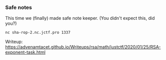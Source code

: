 ### Safe notes

This time we (finally) made safe note keeper. (You didn't expect this, did you?)

```
nc sha-rop-2.nc.jctf.pro 1337
```

Writeup: https://advenamtacet.github.io/Writeups/rsa/math/justctf/2020/01/25/RSA-exponent-task.html
